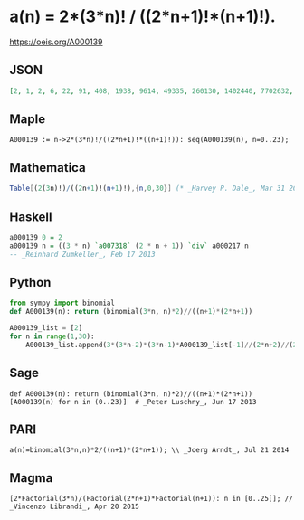 # a\(n\) \= 2\*\(3\*n\)\! / \(\(2\*n\+1\)\!\*\(n\+1\)\!\)\.
https://oeis.org/A000139
## JSON
```JSON
[2, 1, 2, 6, 22, 91, 408, 1938, 9614, 49335, 260130, 1402440, 7702632, 42975796, 243035536, 1390594458, 8038677054, 46892282815, 275750636070, 1633292229030, 9737153323590, 58392041019795, 352044769046880, 2132866978427640]
```
## Maple
```Maple
A000139 := n->2*(3*n)!/((2*n+1)!*((n+1)!)): seq(A000139(n), n=0..23);
```
## Mathematica
```Mathematica
Table[(2(3n)!)/((2n+1)!(n+1)!),{n,0,30}] (* _Harvey P. Dale_, Mar 31 2013 *)
```
## Haskell
```Haskell
a000139 0 = 2
a000139 n = ((3 * n) `a007318` (2 * n + 1)) `div` a000217 n
-- _Reinhard Zumkeller_, Feb 17 2013
```
## Python
```Python
from sympy import binomial
def A000139(n): return (binomial(3*n, n)*2)//((n+1)*(2*n+1))
```
```Python
A000139_list = [2]
for n in range(1,30):
    A000139_list.append(3*(3*n-2)*(3*n-1)*A000139_list[-1]//(2*n+2)//(2*n+1)) # _Chai Wah Wu_, Apr 02 2021
```
## Sage
```Sage
def A000139(n): return (binomial(3*n, n)*2)//((n+1)*(2*n+1))
[A000139(n) for n in (0..23)]  # _Peter Luschny_, Jun 17 2013
```
## PARI
```PARI
a(n)=binomial(3*n,n)*2/((n+1)*(2*n+1)); \\ _Joerg Arndt_, Jul 21 2014
```
## Magma
```Magma
[2*Factorial(3*n)/(Factorial(2*n+1)*Factorial(n+1)): n in [0..25]]; // _Vincenzo Librandi_, Apr 20 2015
```
